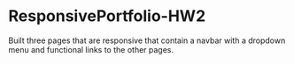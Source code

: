 # ResponsivePortfolio-HW2
Built three pages that are responsive that contain a navbar with a dropdown menu and functional links to the other pages.